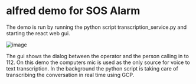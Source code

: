 # alfred demo for SOS Alarm

The demo is run by running the python script transcription_service.py and starting the react web gui.

![image](https://user-images.githubusercontent.com/11088347/139806543-1cc63e53-f501-4e8d-8359-c7225f544ace.png)

The gui shows the dialog between the operator and the person calling in to 112. On this demo the computers mic is used as the only source for voice to text transcription. In the background the python script is taking care of transcribing the conversation in real time using GCP.
